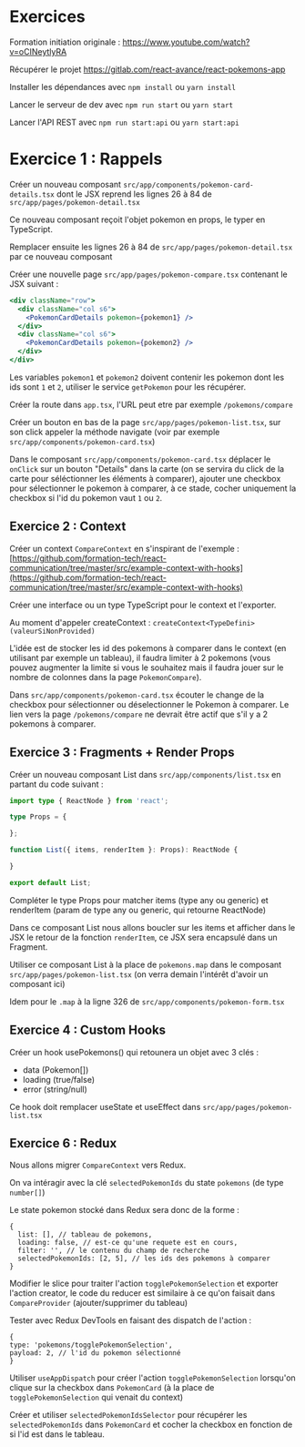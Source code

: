 # Exercices

Formation initiation originale : https://www.youtube.com/watch?v=oCINeytlyRA

Récupérer le projet https://gitlab.com/react-avance/react-pokemons-app

Installer les dépendances avec `npm install` ou `yarn install`

Lancer le serveur de dev avec `npm run start` ou `yarn start`

Lancer l'API REST avec `npm run start:api` ou `yarn start:api`

# Exercice 1 : Rappels

Créer un nouveau composant `src/app/components/pokemon-card-details.tsx` dont le JSX reprend les lignes 26 à 84
de `src/app/pages/pokemon-detail.tsx`

Ce nouveau composant reçoit l'objet pokemon en props, le typer en TypeScript.

Remplacer ensuite les lignes 26 à 84 de `src/app/pages/pokemon-detail.tsx` par ce nouveau composant

Créer une nouvelle page `src/app/pages/pokemon-compare.tsx` contenant le JSX suivant :

```jsx
<div className="row">
  <div className="col s6">
    <PokemonCardDetails pokemon={pokemon1} />
  </div>
  <div className="col s6">
    <PokemonCardDetails pokemon={pokemon2} />
  </div>
</div>
```

Les variables `pokemon1` et `pokemon2` doivent contenir les pokemon dont les ids sont `1` et `2`, utiliser le
service `getPokemon` pour les récupérer.

Créer la route dans `app.tsx`, l'URL peut etre par exemple `/pokemons/compare`

Créer un bouton en bas de la page `src/app/pages/pokemon-list.tsx`, sur son click appeler la méthode navigate (voir par
exemple `src/app/components/pokemon-card.tsx`)

Dans le composant `src/app/components/pokemon-card.tsx` déplacer le `onClick` sur un bouton "Details" dans la carte (on
se servira du click de la carte pour séléctionner les éléments à comparer), ajouter une checkbox pour sélectionner le pokemon à comparer, à ce stade, cocher uniquement la checkbox si l'id du pokemon vaut `1` ou `2`.

## Exercice 2 : Context

Créer un context `CompareContext` en s'inspirant de l'exemple :
[https://github.com/formation-tech/react-communication/tree/master/src/example-context-with-hooks](https://github.com/formation-tech/react-communication/tree/master/src/example-context-with-hooks)

Créer une interface ou un type TypeScript pour le context et l'exporter.

Au moment d'appeler createContext : `createContext<TypeDefini>(valeurSiNonProvided)`

L'idée est de stocker les id des pokemons à comparer dans le context (en utilisant par exemple un tableau), il faudra limiter à 2 pokemons (vous pouvez augmenter la limite si vous le souhaitez mais il faudra jouer sur le nombre de colonnes dans la page `PokemonCompare`).

Dans `src/app/components/pokemon-card.tsx` écouter le change de la checkbox pour sélectionner ou déselectionner le Pokemon à comparer. Le lien vers la page `/pokemons/compare` ne devrait être actif que s'il y a 2 pokemons à comparer.

## Exercice 3 : Fragments + Render Props

Créer un nouveau composant List dans `src/app/components/list.tsx` en partant du code suivant :

```ts
import type { ReactNode } from 'react';

type Props = {

};

function List({ items, renderItem }: Props): ReactNode {

}

export default List;
```

Compléter le type Props pour matcher items (type any ou generic) et renderItem (param de type any ou generic, qui retourne ReactNode)

Dans ce composant List nous allons boucler sur les items et afficher dans le JSX le retour de la fonction `renderItem`, ce JSX sera encapsulé dans un Fragment.

Utiliser ce composant List à la place de `pokemons.map` dans le composant `src/app/pages/pokemon-list.tsx` (on verra demain l'intérêt d'avoir un composant ici)

Idem pour le `.map` à la ligne 326 de `src/app/components/pokemon-form.tsx`

## Exercice 4 : Custom Hooks

Créer un hook usePokemons() qui retounera un objet avec 3 clés :
- data (Pokemon[])
- loading (true/false)
- error (string/null)

Ce hook doit remplacer useState et useEffect dans `src/app/pages/pokemon-list.tsx`

## Exercice 6 : Redux

Nous allons migrer `CompareContext` vers Redux.

On va intéragir avec la clé `selectedPokemonIds` du state `pokemons` (de type `number[]`)

Le state pokemon stocké dans Redux sera donc de la forme :
```
{
  list: [], // tableau de pokemons,
  loading: false, // est-ce qu'une requete est en cours,
  filter: '', // le contenu du champ de recherche
  selectedPokemonIds: [2, 5], // les ids des pokemons à comparer
}
```

Modifier le slice pour traiter l'action `togglePokemonSelection` et exporter l'action creator, le code du reducer est similaire à ce qu'on faisait dans `CompareProvider` (ajouter/supprimer du tableau)

Tester avec Redux DevTools en faisant des dispatch de l'action :

```
{
type: 'pokemons/togglePokemonSelection',
payload: 2, // l'id du pokemon sélectionné
}
```

Utiliser `useAppDispatch` pour créer l'action `togglePokemonSelection` lorsqu'on clique sur la checkbox dans `PokemonCard` (à la place de `togglePokemonSelection` qui venait du context)

Créer et utiliser `selectedPokemonIdsSelector` pour récupérer les `selectedPokemonIds` dans `PokemonCard` et cocher la checkbox en fonction de si l'id est dans le tableau.
